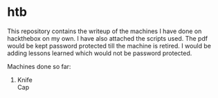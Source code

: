 # htb
This repository contains the writeup of the machines I have done on hackthebox on my own. I have also attached the scripts used.
The pdf would be kept password protected till the machine is retired. I would be adding lessons learned which would not be password protected.

Machines done so far:
<ol>
<li>Knife</li>
</li>Cap</li>
</ol>
